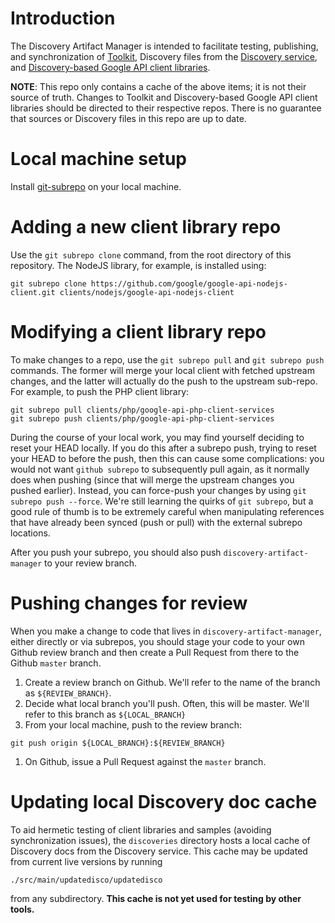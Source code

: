 # Introduction

The Discovery Artifact Manager is intended to facilitate testing, publishing, and synchronization of [Toolkit](https://github.com/googleapis/toolkit/), Discovery files from the [Discovery service](https://developers.google.com/discovery/), and [Discovery-based Google API client libraries](https://developers.google.com/discovery/libraries).

**NOTE**: This repo only contains a cache of the above items; it is not their source of truth. Changes to Toolkit and Discovery-based Google API client libraries should be directed to their respective repos. There is no guarantee that sources or Discovery files in this repo are up to date.

# Local machine setup

Install [git-subrepo](https://github.com/ingydotnet/git-subrepo) on your local machine.


# Adding a new client library repo

Use the `git subrepo clone` command, from the root directory of this repository. The NodeJS library, for example, is installed using:

``` shell
git subrepo clone https://github.com/google/google-api-nodejs-client.git clients/nodejs/google-api-nodejs-client
```

# Modifying a client library repo

To make changes to a repo, use the `git subrepo pull` and `git subrepo push` commands. The former will merge your local client with fetched upstream changes, and the latter will actually do the push to the upstream sub-repo. For example, to push the PHP client library:

``` shell
git subrepo pull clients/php/google-api-php-client-services
git subrepo push clients/php/google-api-php-client-services
```

During the course of your local work, you may find yourself deciding to reset your HEAD locally. If you do this after a subrepo push, trying to reset your HEAD to before the push, then this can cause some complications: you would not want `github subrepo` to subsequently pull again, as it normally does when pushing (since that will merge the upstream changes you pushed earlier). Instead, you can force-push your changes by using `git subrepo push --force`. We're still learning the quirks of `git subrepo`, but a good rule of thumb is to be extremely careful when manipulating references that have already been synced (push or pull) with the external subrepo locations.

After you push your subrepo, you should also push `discovery-artifact-manager` to your review branch.

# Pushing changes for review

When you make a change to code that lives in `discovery-artifact-manager`, either directly or via subrepos, you should stage your code to your own Github review branch and then create a Pull Request from there to the Github `master` branch.

1. Create a review branch on Github. We'll refer to the name of the branch as `${REVIEW_BRANCH}`.
1. Decide what local branch you'll push. Often, this will be master. We'll refer to this branch as `${LOCAL_BRANCH}`
1. From your local machine, push to the review branch:

```
git push origin ${LOCAL_BRANCH}:${REVIEW_BRANCH}
```

1. On Github, issue a Pull Request against the `master` branch.

# Updating local Discovery doc cache

To aid hermetic testing of client libraries and samples (avoiding synchronization issues), the `discoveries` directory hosts a local cache of Discovery docs from the Discovery service. This cache may be updated from current live versions by running

``` shell
./src/main/updatedisco/updatedisco
```

from any subdirectory. **This cache is not yet used for testing by other tools.**
